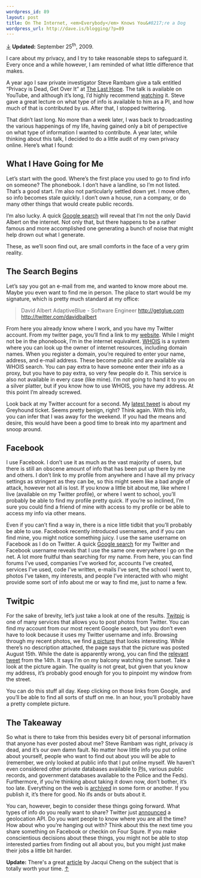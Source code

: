 ```yaml
--- 
wordpress_id: 89
layout: post
title: On The Internet, <em>Everybody</em> Knows You&#8217;re a Dog
wordpress_url: http://dave.is/blogging/?p=89
---
```

<p><a href="#update092509" name="update_notice092509">&darr;</a> <strong>Updated:</strong> September 25<sup>th</sup>, 2009.</p>

<p>I care about my privacy, and I try to take reasonable steps to safeguard it. Every once and a while however, I am reminded of what little difference that makes.</p>

<p>A year ago I saw private investigator Steve Rambam give a talk entitled &#8220;Privacy is Dead, Get Over It&#8221; at <a href="http://www.thelasthope.org/">The Last Hope</a>. The talk is available on YouTube, and although it&#8217;s long, I&#8217;d highly recommend <a href="http://www.youtube.com/watch?v=Vsxxsrn2Tfs">watching</a> it. Steve gave a great lecture on what type of info is available to him as a PI, and how much of that is contributed by us. After that, I stopped twittering.</p>

<p>That didn&#8217;t last long. No more than a week later, I was back to broadcasting the various happenings of my life, having gained only a bit of perspective on what type of information I wanted to contribute. A year later, while thinking about this talk, I decided to do a little audit of my own privacy online. Here&#8217;s what I found:</p>

<h2 id="what_i_have_going_for_me">What I Have Going for Me</h2>

<p>Let&#8217;s start with the good. Where&#8217;s the first place you used to go to find info on someone? The phonebook. I don&#8217;t have a landline, so I&#8217;m not listed. That&#8217;s a good start. I&#8217;m also not particularly settled down yet. I move often, so info becomes stale quickly. I don&#8217;t own a house, run a company, or do many other things that would create public records.</p>

<p>I&#8217;m also lucky. A quick <a href="http://www.google.com/#q=David+Albert">Google search</a> will reveal that I&#8217;m not the only David Albert on the internet. Not only that, but there happens to be a rather famous and more accomplished one generating a bunch of noise that might help drown out what I generate.</p>

<p>These, as we&#8217;ll soon find out, are small comforts in the face of a very grim reality.</p>

<h2 id="the_search_begins">The Search Begins</h2>

<p>Let&#8217;s say you got an e-mail from me, and wanted to know more about me. Maybe you even want to find me in person. The place to start would be my signature, which is pretty much standard at my office:</p>

<blockquote>
David Albert
AdaptiveBlue - Software Engineer
<a href="http://getglue.com/">http://getglue.com</a>
<a href="http://twitter.com/davidbalbert">http://twitter.com/davidbalbert</a>
</blockquote>

<p>From here you already know where I work, and you have my Twitter account. From my twitter page, you&#8217;ll find a link to my <a href="http://dave.is">website</a>. While I might not be in the phonebook, I&#8217;m in the internet equivalent. <a href="http://en.wikipedia.org/wiki/WHOIS"><acronym>WHOIS</acronym></a> is a system where you can look up the owner of internet resources, including domain names. When you register a domain, you&#8217;re required to enter your name, address, and e-mail address. These become public and are available via <acronym>WHOIS</acronym> search. You can pay extra to have someone enter their info as a proxy, but you have to pay extra, so very few people do it. This service is also not available in every case (like mine). I&#8217;m not going to hand it to you on a silver platter, but if you know how to use <acronym>WHOIS</acronym>, you have my address. At this point I&#8217;m already screwed.</p>

<p>Look back at my Twitter account for a second. My <a href="http://twitter.com/davidbalbert/statuses/3590211560">latest tweet</a> is about my Greyhound ticket. Seems pretty benign, right? Think again. With this info, you can infer that I was away for the weekend. If you had the means and desire, this would have been a good time to break into my apartment and snoop around.</p>

<h2 id="facebook">Facebook</h2>

<p>I use Facebook. I don&#8217;t use it as much as the vast majority of users, but there is still an obscene amount of info that has been put up there by me and others. I don&#8217;t link to my profile from anywhere and I have all my privacy settings as stringent as they can be, so this might seem like a bad angle of attack, however not all is lost. If you know a little bit about me, like where I live (available on my Twitter profile), or where I went to school, you&#8217;ll probably be able to find my profile pretty quick. If you&#8217;re so inclined, I&#8217;m sure you could find a friend of mine with access to my profile or be able to access my info via other means.</p>

<p>Even if you can&#8217;t find a way in, there is a nice little tidbit that you&#8217;ll probably be able to use. Facebook recently introduced usernames, and if you can find mine, you might notice something juicy. I use the same username on Facebook as I do on Twitter. A quick <a href="http://www.google.com/#q=davidbalbert">Google search</a> for my Twitter and Facebook username reveals that I use the same one everywhere I go on the net. A lot more fruitful than searching for my name. From here, you can find forums I&#8217;ve used, companies I&#8217;ve worked for, accounts I&#8217;ve created, services I&#8217;ve used, code I&#8217;ve written, e-mails I&#8217;ve sent, the school I went to, photos I&#8217;ve taken, my interests, and people I&#8217;ve interacted with who might provide some sort of info about me or way to find me, just to name a few.</p>

<h2 id="twitpic">Twitpic</h2>

<p>For the sake of brevity, let&#8217;s just take a look at one of the results. <a href="http://twitpic.com">Twitpic</a> is one of many services that allows you to post photos from Twitter. You can find my account from our most recent Google search, but you don&#8217;t even have to look because it uses my Twitter username and info. Browsing through my recent photos, we find <a href="http://twitpic.com/dx6o5">a picture</a> that looks interesting. While there&#8217;s no description attached, the page says that the picture was posted August 15th. While the date is apparently wrong, you can find the <a href="http://twitter.com/davidbalbert/status/3318952536">relevant tweet</a> from the 14th. It says I&#8217;m on my balcony watching the sunset. Take a look at the picture again. The quality is not great, but given that you know my address, it&#8217;s probably good enough for you to pinpoint my window from the street.</p>

<p>You can do this stuff all day. Keep clicking on those links from Google, and you&#8217;ll be able to find all sorts of stuff on me. In an hour, you&#8217;ll probably have a pretty complete picture.</p>

<h2 id="the_takeaway">The Takeaway</h2>

<p>So what is there to take from this besides every bit of personal information that anyone has ever posted about me? Steve Rambam was right, privacy <em>is</em> dead, and it&#8217;s our own damn fault. No matter how little info you put online about yourself, people who want to find out about you will be able to (remember, we only looked at public info that I put online myself. We haven&#8217;t even considered other private databases available to <abbr title="Private Investigator">PI</abbr>s, various public records, and government databases available to the Police and the Feds). Furthermore, if you&#8217;re thinking about taking it down now, don&#8217;t bother, it&#8217;s too late. Everything on the web is <a href="http://www.archive.org/">archived</a> in some form or another. If you publish it, it&#8217;s there for good. No ifs ands or buts about it.</p>

<p>You can, however, begin to consider these things going forward. What types of info do you really want to share? Twitter just <a href="http://blog.twitter.com/2009/08/location-location-location.html">announced</a> a geolocation <abbr>API</abbr>. Do you want people to know where you are all the time? How about who you&#8217;re hanging out with? Think about this the next time you share something on Facebook or checkin on Four Squre. If you make conscientious decisions about these things, you might not be able to stop interested parties from finding out all about you, but you might just make their jobs a little bit harder.</p>

<p><a name="update092509"></a><strong>Update:</strong> There's a great <a href="http://arstechnica.com/security/news/2009/09/which-user-clicked-on-viagra-ads-ask-myspace-and-facebook.ars">article</a> by Jacqui Cheng on the subject that is totally worth your time. <a href="#update_notice092509">&uarr;</a></p>
